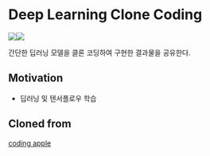 # Deep Learning Clone Coding
<img src="https://img.shields.io/badge/Python-3776AB?style=for-the-badge&logo=Python&logoColor=white"><img src="https://img.shields.io/badge/Tensorflow-FF6F00?style=for-the-badge&logo=Tensorflow&logoColor=white">

간단한 딥러닝 모델을 클론 코딩하여 구현한 결과물을 공유한다.

## Motivation
* 딥러닝 및 텐서플로우 학습

## Cloned from
[coding apple](https://codingapple.com/course/python-deep-learning/)

